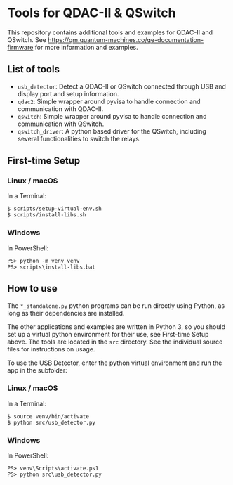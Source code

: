 # Tools for QDAC-II & QSwitch

This repository contains additional tools and examples for QDAC-II and QSwitch.  See https://qm.quantum-machines.co/qe-documentation-firmware for more information and examples.

## List of tools

- `usb_detector`: Detect a QDAC-II or QSwitch connected through USB and display port and setup information.
- `qdac2`: Simple wrapper around pyvisa to handle connection and communication with QDAC-II.
- `qswitch`: Simple wrapper around pyvisa to handle connection and communication with QSwitch.
- `qswitch_driver`: A python based driver for the QSwitch, including several functionalities to switch the relays.

## First-time Setup

### Linux / macOS

In a Terminal:

	$ scripts/setup-virtual-env.sh
	$ scripts/install-libs.sh

### Windows

In PowerShell:

	PS> python -m venv venv
	PS> scripts\install-libs.bat
	
	
## How to use

The `*_standalone.py` python programs can be run directly using Python, as long as their dependencies are installed.

The other applications and examples are written in Python 3, so you should set up a virtual python environment for their use, see First-time Setup above.  The tools are located in the `src` directory.  See the individual source files for instructions on usage.

To use the USB Detector, enter the python virtual environment and run the app in the subfolder:

### Linux / macOS

In a Terminal:

	$ source venv/bin/activate
	$ python src/usb_detector.py

### Windows

In PowerShell:

	PS> venv\Scripts\activate.ps1
	PS> python src\usb_detector.py
